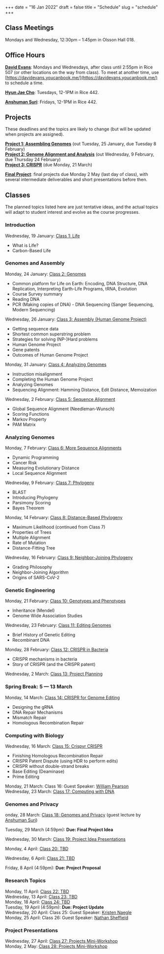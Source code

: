 +++
date = "16 Jan 2022"
draft = false
title = "Schedule"
slug = "schedule"
+++

## Class Meetings

Mondays and Wednesday, 12:30pm &ndash; 1:45pm in Olsson Hall 018.

## Office Hours

[**David Evans**](//www.cs.virginia.edu/evans): Mondays and Wednesdays, after class until 2:55pm in Rice 507 (or
other locations on the way from class). To meet at another time, use [https://davidevans.youcanbook.me/](https://davidevans.youcanbook.me/) to schedule a time.

[**Hyun Jae Cho**](https://hyunjaecho94.github.io/): Tuesdays, 12-1PM in Rice 442.

[**Anshuman Suri**](https://www.anshumansuri.me/): Fridays, 12-1PM in Rice 442.

## Projects

These deadlines and the topics are likely to change (but will be updated when projects are assigned).

**[Project 1: Assembling Genomes](/project1)** (out Tuesday, 25 January, due Tuesday 8 February)  
**[Project 2: Genome Alignment and Analysis](/project2)** (out Wednesday, 9 February, due Thursday 24 February)  
**[Project 3: CRISPR](/project3)** (due Monday, 21 March)  

**[Final Project](/finalproject)**: final projects due Monday 2 May (last day of class), 
with several intermediate deliverables and short presentations before then.

## Classes 

The planned topics listed here are just tentative ideas, and the
actual topics will adapt to student interest and evolve as the course
progresses.

### Introduction

Wednesday, 19 January: [Class 1: Life](/class1)
- What is Life?
- Carbon-Based Life

### Genomes and Assembly

Monday, 24 January: [Class 2: Genomes](/class2)
- Common platform for Life on Earth: Encoding, DNA Structure, DNA Replication, Interpreting Earth-Life Programs, tRNA, Evolution
- Course Survey summary
- Reading DNA
- PCR (Making copies of DNA)
       - DNA Sequencing (Sanger Sequencing, Modern Sequencing)

Wednesday, 26 January: [Class 3: Assembly (Human Genome Project)](/class3)  
- Getting sequence data
- Shortest common superstring problem
- Strategies for solving (NP-)Hard problems
- Human Genome Project
- Gene patents
- Outcomes of Human Genome Project

Monday, 31 January: [Class 4: Analyzing Genomes](/class4)
- Instruction misalignment
- Completing the Human Genome Project
- Analyzing Genomes
- Sequencing Alignment: Hamming Distance, Edit Distance, Memoization


Wednesday, 2 February: [Class 5: Sequence Alignment](/class5)  
- Global Sequence Alignment (Needleman-Wunsch)
- Scoring Functions
- Markov Property
- PAM Matrix

### Analyzing Genomes

Monday, 7 February: [Class 6: More Sequence Alignments](/class6)  
- Dynamic Programming
- Cancer Risk
- Measuring Evolutionary Distance
- Local Sequence Alignment

Wednesday, 9 February: [Class 7: Phylogeny](/class7)  
- BLAST
- Introducing Phylogeny
- Parsimony Scoring
- Bayes Theorem


Monday, 14 February: [Class 8: Distance-Based Phylogeny](/class8)
- Maximum Likelihood (continued from Class 7)
- Properties of Trees
- Multiple Alignment
- Rate of Mutation
- Distance-Fitting Tree

Wednesday, 16 February: [Class 9: Neighbor-Joining Phylogeny](/class9)  
- Grading Philosophy
- Neighbor-Joining Algorithm
- Origins of SARS-CoV-2

### Genetic Engineering

Monday, 21 February: [Class 10: Genotypes and Phenotypes](/class10)  
- Inheritance (Mendel)
- Genome Wide Association Studies

Wednesday, 23 February: [Class 11: Editing Genomes](/class11)  
- Brief History of Genetic Editing
- Recombinant DNA

Monday, 28 February: [Class 12: CRISPR in Bacteria](/class12)  
- CRISPR mechanisms in bacteria
- Story of CRISPR (and the CRISPR patent)

Wednesday, 2 March: [Class 13: Project Planning](/class13)  

### Spring Break: 5 &mdash; 13 March

Monday, 14 March: [Class 14: CRISPR for Genome Editing](/class14)
- Designing the gRNA
- DNA Repair Mechanisms
- Mismatch Repair
- Homologous Recombination Repair


### Computing with Biology

Wednesday, 16 March: [Class 15: Crispyr CRISPR](/class15)
- Finishing Homologous Recombination Repair
- CRISPR Patent Dispute (using HDR to perform edits)
- CRISPR without double-strand breaks
- Base Editing (Deaminase)
- Prime Editing

Monday, 21 March: Class 16: Guest Speaker: [William Pearson](https://fasta.bioch.virginia.edu/wrpearson/)  
Wednesday, 23 March: [Class 17: Computing with DNA](/class17)

### Genomes and Privacy

onday, 28 March: [Class 18: Genomes and Privacy](/class18) (guest lecture by [Anshuman Suri](https://www.anshumansuri.me/))  

Tuesday, 29 March (4:59pm): **Due: Final Project Idea**

Wednesday, 30 March: [Class 19: Project Idea Presentations](/class19)

Monday, 4 April: [Class 20: TBD](/class20)  

Wednesday, 6 April: [Class 21: TBD](/class21)

Friday, 8 April (4:59pm): **Due: Project Proposal**

### Research Topics

Monday, 11 April: [Class 22: TBD](/class22)  
Wednesday, 13 April: [Class 23: TBD](/class23)  
Monday, 18 April: [Class 24: TBD](/class24)  
Tuesday, 19 April (4:59pm): **Due: Project Update**  
Wednesday, 20 April: Class 25: Guest Speaker: [Kristen Naegle](https://engineering.virginia.edu/naegle-lab)  
Monday, 25 April: Class 26: Guest Speaker: [Nathan Sheffield](https://databio.org/)

### Project Presentations

Wednesday, 27 April: [Class 27: Projects Mini-Workshop](/class27)  
Monday, 2 May: [Class 28: Projects Mini-Workshop](/class28)
